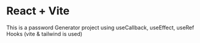 # React + Vite

This is a password Generator project using useCallback, useEffect, useRef Hooks (vite & tailwind is used)
